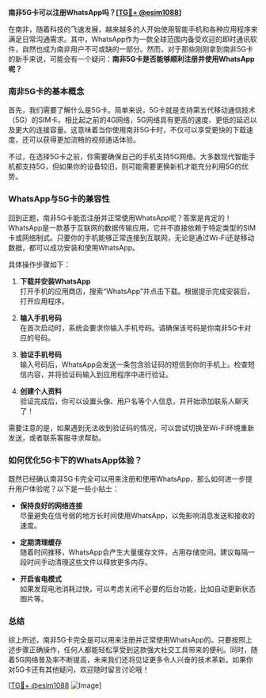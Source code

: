 **南非5G卡可以注册WhatsApp吗？[[TG💪+ @esim1088](https://t.me/s/esim1088)]**

在南非，随着科技的飞速发展，越来越多的人开始使用智能手机和各种应用程序来满足日常沟通需求。其中，WhatsApp作为一款全球范围内备受欢迎的即时通讯软件，自然也成为南非用户不可或缺的一部分。然而，对于那些刚刚拿到南非5G卡的新手来说，可能会有一个疑问：**南非5G卡是否能够顺利注册并使用WhatsApp呢？**

### 南非5G卡的基本概念

首先，我们需要了解什么是5G卡。简单来说，5G卡就是支持第五代移动通信技术（5G）的SIM卡。相比起之前的4G网络，5G网络具有更高的速度、更低的延迟以及更大的连接容量。这意味着当你使用南非5G卡时，不仅可以享受更快的下载速度，还可以获得更加流畅的视频通话体验。

不过，在选择5G卡之前，你需要确保自己的手机支持5G网络。大多数现代智能手机都支持5G，但如果你的设备较旧，则可能需要更换新机才能充分利用5G的优势。

### WhatsApp与5G卡的兼容性

回到正题，南非5G卡能否注册并正常使用WhatsApp呢？答案是肯定的！WhatsApp是一款基于互联网的数据传输应用，它并不直接依赖于特定类型的SIM卡或网络制式。只要你的手机能够正常连接到互联网，无论是通过Wi-Fi还是移动数据，都可以成功安装和使用WhatsApp。

具体操作步骤如下：

1. **下载并安装WhatsApp**  
   打开手机的应用商店，搜索“WhatsApp”并点击下载。根据提示完成安装后，打开应用程序。

2. **输入手机号码**  
   在首次启动时，系统会要求你输入手机号码。请确保该号码是你南非5G卡对应的号码。

3. **验证手机号码**  
   输入号码后，WhatsApp会发送一条包含验证码的短信到你的手机上。检查短信内容，并将验证码输入到应用程序中进行验证。

4. **创建个人资料**  
   验证完成后，你可以设置头像、用户名等个人信息，并开始添加联系人聊天了！

需要注意的是，如果遇到无法收到验证码的情况，可以尝试切换至Wi-Fi环境重新发送，或者联系客服寻求帮助。

### 如何优化5G卡下的WhatsApp体验？

既然已经确认南非5G卡完全可以用来注册和使用WhatsApp，那么如何进一步提升用户体验呢？以下是一些小贴士：

- **保持良好的网络连接**  
  尽量避免在信号弱的地方长时间使用WhatsApp，以免影响消息发送和接收的速度。
  
- **定期清理缓存**  
  随着时间推移，WhatsApp会产生大量缓存文件，占用存储空间。建议每隔一段时间手动清理这些文件以释放更多内存。

- **开启省电模式**  
  如果发现电池消耗过快，可以考虑关闭不必要的后台功能，比如自动更新状态图片等。

### 总结

综上所述，南非5G卡完全是可以用来注册并正常使用WhatsApp的。只要按照上述步骤正确操作，任何人都能轻松享受到这款强大社交工具带来的便利。同时，随着5G网络普及率不断提高，未来我们还将见证更多令人兴奋的技术革新。如果你对5G卡还有其他疑问，欢迎随时留言讨论哦！

[[TG💪+ @esim1088](https://t.me/s/esim1088) ![Image](https://i.postimg.cc/4NQfJmqS/Snipaste-2025-05-13-00-14-12.png)]